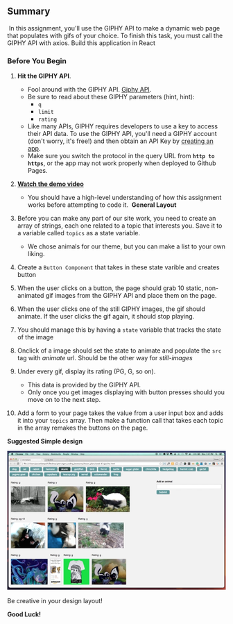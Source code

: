 ## Summary
​
In this assignment, you'll use the GIPHY API to make a dynamic web page that populates with gifs of your choice. To finish this task, you must call the GIPHY API with axios. Build this application in React

### Before You Begin

1. **Hit the GIPHY API**.
   * Fool around with the GIPHY API. [Giphy API](https://developers.giphy.com/docs/).
   * Be sure to read about these GIPHY parameters (hint, hint):
     * `q`
     * `limit`
     * `rating`
   * Like many APIs, GIPHY requires developers to use a key to access their API data. To use the GIPHY API, you'll need a GIPHY account (don't worry, it's free!) and then obtain an API Key by [creating an app](https://developers.giphy.com/dashboard/?create=true).
   * Make sure you switch the protocol in the query URL from **`http to https`**, or the app may not work properly when deployed to Github Pages.

2. **[Watch the demo video](https://youtu.be/BqreERTLjgQ)**

   * You should have a high-level understanding of how this assignment works before attempting to code it.
​
**General Layout**

1. Before you can make any part of our site work, you need to create an array of strings, each one related to a topic that interests you. Save it to a variable called `topics` as a state variable.
   * We chose animals for our theme, but you can make a list to your own liking.

2. Create a `Button Component` that takes in these state varible and creates button

3. When the user clicks on a button, the page should grab 10 static, non-animated gif images from the GIPHY API and place them on the page.

4. When the user clicks one of the still GIPHY images, the gif should animate. If the user clicks the gif again, it should stop playing.

5. You should manage this by having a `state` variable that tracks the state of the image

6. Onclick of a image should set the state to animate and populate the `src` tag with *animate* url. Should be the other way for *still-images*

7. Under every gif, display its rating (PG, G, so on).
   * This data is provided by the GIPHY API.
   * Only once you get images displaying with button presses should you move on to the next step.

8. Add a form to your page takes the value from a user input box and adds it into your `topics` array. Then make a function call that takes each topic in the array remakes the buttons on the page.


**Suggested Simple design**

![GIPHY](images/1-giphy.jpg)

Be creative in your design layout!

**Good Luck!**
